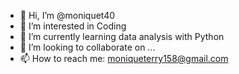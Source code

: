 - 👋 Hi, I’m @moniquet40
- 👀 I’m interested in Coding
- 🌱 I’m currently learning data analysis with Python
- 💞️ I’m looking to collaborate on ...
- 📫 How to reach me: moniqueterry158@gmail.com

<!---
moniquet40/moniquet40 is a ✨ special ✨ repository because its `README.md` (this file) appears on your GitHub profile.
You can click the Preview link to take a look at your changes.
--->
